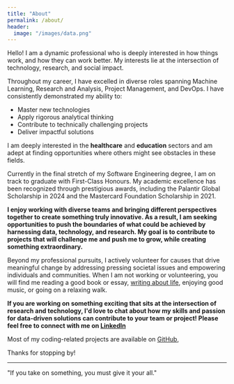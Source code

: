 ```yaml
---
title: "About"
permalink: /about/
header:
  image: "/images/data.png"
---
```


Hello! I am a dynamic professional who is deeply interested in how things work, and how they can work better. My interests lie at the intersection of technology, research, and social impact.

Throughout my career, I have excelled in diverse roles spanning Machine Learning, Research and Analysis, Project Management, and DevOps. I have consistently demonstrated my ability to:

- Master new technologies
- Apply rigorous analytical thinking
- Contribute to technically challenging projects
- Deliver impactful solutions

I am deeply interested in the **healthcare** and **education** sectors and am adept at finding opportunities where others might see obstacles in these fields.

Currently in the final stretch of my Software Engineering degree, I am on track to graduate with First-Class Honours. My academic excellence has been recognized through prestigious awards, including the Palantir Global Scholarship in 2024 and the Mastercard Foundation Scholarship in 2021.

**I enjoy working with diverse teams and bringing different perspectives together to create something truly innovative. As a result, I am seeking opportunities to push the boundaries of what could be achieved by harnessing data, technology, and research. My goal is to contribute to projects that will challenge me and push me to grow, while creating something extraordinary.**



Beyond my professional pursuits, I actively volunteer for causes that drive meaningful change by addressing pressing societal issues and empowering individuals and communities. When I am not working or volunteering, you will find me reading a good book or essay, [writing about life](https://journeylessons.substack.com/), enjoying good music, or going on a relaxing walk.

**If you are working on something exciting that sits at the intersection of research and technology, I'd love to chat about how my skills and passion for data-driven solutions can contribute to your team or project! Please feel free to connect with me on [LinkedIn](https://www.linkedin.com/in/cumi-oyemike/)**



Most of my coding-related projects are available on [GitHub](https://github.com/CtripleU),


Thanks for stopping by!

---

"If you take on something, you must give it your all."

